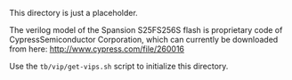 This directory is just a placeholder.

The verilog model of the Spansion S25FS256S
flash is proprietary code of CypressSemiconductor Corporation, which can
currently be downloaded from here: http://www.cypress.com/file/260016

Use the `tb/vip/get-vips.sh` script to initialize this directory.
